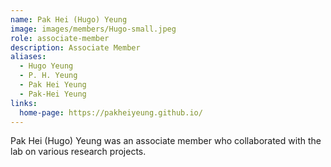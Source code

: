 ```yaml
---
name: Pak Hei (Hugo) Yeung
image: images/members/Hugo-small.jpeg
role: associate-member
description: Associate Member
aliases:
  - Hugo Yeung
  - P. H. Yeung
  - Pak Hei Yeung
  - Pak-Hei Yeung
links:
  home-page: https://pakheiyeung.github.io/
---
```


Pak Hei (Hugo) Yeung was an associate member who collaborated with the lab on various research projects.
